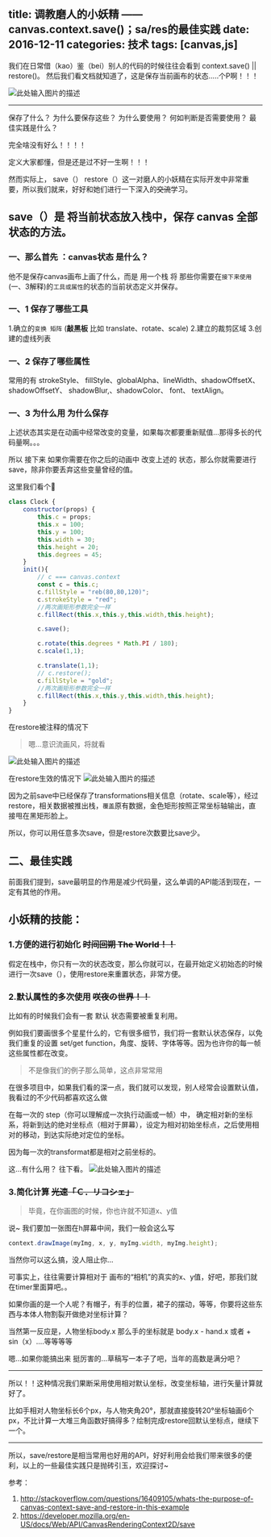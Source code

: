 ﻿
title: 调教磨人的小妖精 —— canvas.context.save()；sa/res的最佳实践
date: 2016-12-11 
categories: 技术
tags: [canvas,js]
---

我们在日常借（kao）鉴（bei）别人的代码的时候往往会看到 context.save() || restore()。
然后我们看文档就知道了，这是保存当前画布的状态.....个P啊！！！

![此处输入图片的描述][1]


----------


保存了什么？
为什么要保存这些？
为什么要使用？
何如判断是否需要使用？
最佳实践是什么？

完全啥没有好么！！！！



定义大家都懂，但是还是过不好一生啊！！！

然而实际上， save（） restore（）这一对磨人的小妖精在实际开发中非常重要，所以我们就来，好好和她们进行一下深入的~~交流~~学习。

## **save（）是 将当前状态放入栈中，保存 canvas 全部状态的方法。**

### 一、那么首先 ：**canvas状态** 是什么？

他不是保存canvas画布上画了什么，而是 用一个栈 将  那些你需要在`接下来使用`(一、3解释)的`工具或属性`的状态的当前状态定义并保存。

### 一、1 保存了哪些工具

1.确立的`变换 矩阵` (**敲黑板** 比如 translate、rotate、scale)
2.建立的裁剪区域
3.创建的虚线列表
### 一、2 保存了哪些属性
常用的有  strokeStyle、 fillStyle、globalAlpha、lineWidth、shadowOffsetX、shadowOffsetY、 shadowBlur,、shadowColor、 font、 textAlign。 

### 一、3 为什么用 为什么保存
上述状态其实是在动画中经常改变的变量，如果每次都要重新赋值...那得多长的代码量啊。。。

所以
接下来
如果你需要在你之后的动画中 改变上述的 状态，那么你就需要进行save，除非你要丢弃这些变量曾经的值。


这里我们看个🌰
```javascript
class Clock {
    constructor(props) {
        this.c = props;
        this.x = 100;
        this.y = 100;
        this.width = 30;
        this.height = 20;
        this.degrees = 45;
    }
    init(){
        // c === canvas.context
        const c = this.c;
        c.fillStyle = "reb(80,80,120)";
        c.strokeStyle = "red";
        //两次画矩形参数完全一样
        c.fillRect(this.x,this.y,this.width,this.height);

        c.save();

        c.rotate(this.degrees * Math.PI / 180);
        c.scale(1,1);

        c.translate(1,1);
        // c.restore();
        c.fillStyle = "gold";
        //两次画矩形参数完全一样
        c.fillRect(this.x,this.y,this.width,this.height);
    }
}
```

在restore被注释的情况下

> 嗯...意识流画风，将就看

![此处输入图片的描述][2]

在restore生效的情况下 
![此处输入图片的描述][3]

因为之前save中已经保存了transformations相关信息（rotate、scale等），经过restore，相关数据被推出栈，`覆盖`原有数据，金色矩形按照正常坐标轴输出，直接甩在黑矩形脸上。

所以，你可以用任意多次save，但是restore次数要比save少。

## 二、最佳实践
前面我们提到，save最明显的作用是减少代码量，这么单调的API能活到现在，一定有其他的作用。

## 小妖精的技能：

### 1.方便的进行初始化 ~~时间回朔 The World！！~~ 

假定在栈中，你只有一次的状态改变，那么你就可以，在最开始定义初始态的时候进行一次save（），使用restore来重置状态，非常方便。

### 2.默认属性的多次使用 ~~咲夜の世界！！~~

比如有的时候我们会有一套 默认 状态需要被重复利用。

例如我们要画很多个星星什么的，它有很多细节，我们将一套默认状态保存，以免我们重复的设置 set/get function，角度、旋转、字体等等。因为也许你的每一帧这些属性都在改变。

> 不是像我们的例子那么简单，这点非常常用

在很多项目中，如果我们看的深一点，我们就可以发现，别人经常会设置默认值，我看过的不少代码都喜欢这么做

在每一次的 step（你可以理解成一次执行动画或一帧）中， 确定相对新的坐标系，将新到达的绝对坐标点（相对于屏幕），设定为相对初始坐标点，之后使用相对的移动，到达实际绝对定位的坐标。

因为每一次的transformat都是相对之前坐标的。

这...有什么用？ 往下看。
![此处输入图片的描述][4]
### 3.简化计算 ~~光速「Ｃ．リコシェ」~~

> 毕竟，在你画图的时候，你也许就不知道x、y值

说~
我们要加一张图在h屏幕中间，我们一般会这么写

```javascript
context.drawImage(myImg, x, y, myImg.width, myImg.height);
```
当然你可以这么搞，没人阻止你...

可事实上，往往需要计算相对于 画布的“相机”的真实的x、y值，好吧，那我们就在timer里面算吧。。

如果你画的是一个人呢？有帽子，有手的位置，裙子的摆动，等等，你要将这些东西与本体人物割裂开做绝对坐标计算？

当然第一反应是，人物坐标body.x 那么手的坐标就是 body.x - hand.x 或者 + sin（x）....等等等等

嗯...如果你能搞出来 挺厉害的...草稿写一本子了吧，当年的高数是满分吧？


----------

所以！！这种情况我们果断采用使用相对默认坐标，改变坐标轴，进行矢量计算就好了。

比如手相对人物坐标长6个px，与人物夹角20°，那就直接旋转20°坐标轴画6个px，不比计算一大堆三角函数好搞得多？绘制完成restore回默认坐标点，继续下一个。

----------

所以，save/restore是相当常用也好用的API，好好利用会给我们带来很多的便利，以上的一些最佳实践只是抛砖引玉，欢迎探讨~


参考：
1. http://stackoverflow.com/questions/16409105/whats-the-purpose-of-canvas-context-save-and-restore-in-this-example
2. https://developer.mozilla.org/en-US/docs/Web/API/CanvasRenderingContext2D/save


  [1]: http://odf9m3avc.bkt.clouddn.com/%E6%B5%B7%E6%9C%AA-%E8%BF%99%E4%B8%AA%E4%BA%BA%E6%98%AF%E4%B8%8D%E6%98%AF%E5%82%BB%E4%BA%86.jpg
  [2]: http://odf9m3avc.bkt.clouddn.com/test-re-title.png
  [3]: http://odf9m3avc.bkt.clouddn.com/test-no-re.png
  [4]: http://odf9m3avc.bkt.clouddn.com/%E5%8D%81%E5%85%AD%E5%A4%9C%E5%92%B2%E5%A4%9C.png
